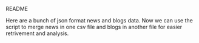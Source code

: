 README

Here are a bunch of json format news and blogs data. Now we can use the script to merge news in one csv file and blogs in 
another file for easier retrivement and analysis.
